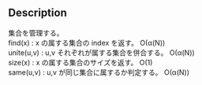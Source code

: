 ## Description
集合を管理する。  
find(x) : x の属する集合の index を返す。 O(α(N))  
unite(u,v) : u,v それぞれが属する集合を併合する。 O(α(N))  
size(x) : x の属する集合のサイズを返す。 O(1)  
same(u,v) : u,v が同じ集合に属するか判定する。 O(α(N))  
